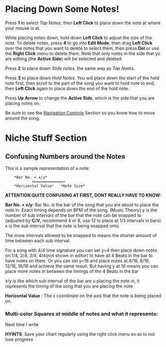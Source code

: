 
# Placing Down Some Notes!

Press **1** to select *Tap Notes*, then **Left Click** to place down the note at where your mouse is at. 

While placing notes down, hold down **Left Click** to adjust the size of the note.
To delete notes, press **4** to go into **Edit Mode**, then drag **Left Click** over the notes that you want to delete to select them, then press **Del** or use the **Right Click** menu to delete them.
Note that only notes in the side that yo are editing (the **Active Side**) will be selected and deleted.


Press **2** to place down *Slide notes*, the same way as *Tap Notes*.


Press **3** to place down *Hold Notes*. 
You will place down the start of the hold note first, then scroll to the part of the song you want to hold note to end, then **Left Click** again to place down the end of the hold note.

Press **Up Arrow** to change the **Active Side**, which is the side that you are placing notes on.


Be sure to see the [Navigation Controls](Controls%20Nav) Section so you know how to move around the song.




# Niche Stuff Section


## Confusing Numbers around the Notes

This is a sample representation of a note:

        *Bar No. + x/y*
                <=============>
        *Horizontal Value*   *Note Size*

**ATTENTION QUITE CONFUSING AT FIRST, DONT REALLY HAVE TO KNOW:**

**Bar No. + x/y**: Bar No. is the bar of the song that you are about to place the note in. Exact timing depends on BPM of the song. (Music Theory)
y is the number of sub intervals of the bar that the note can be snapped to (adjusted by **C/V**, recommend 4 or 8, use 12 to place at 1/3 intervals in bars)
x is the sub interval that the note is being snapped onto.

The more intervals allowed to be snapped to means the shorter amount of time between each sub interval.

For a song with 4/4 time signature you can set y=4 then place down notes on 1/4, 2/4, 3/4, 4/4(not shown in editor) to have all 4 Beats in the bar to have notes on them. Or you can set y=16 and place notes at 4/16, 8/16, 12/16, 16/16 and achieve the same result. But having y at 16 means you can place more notes in between the timings of the 4 Beats in the bar

x/y is like which sub interval of the bar are u placing the note in, it represents the timing of the song that you are placing the note


**Horizontal Value** : The x coordinate on the axis that the note is being placed on.



### Multi-color Squares at middle of notes and what it represents:
Next time I write


**HYINTS**: Save your chart regularly using the right click menu so as to not lose progress


